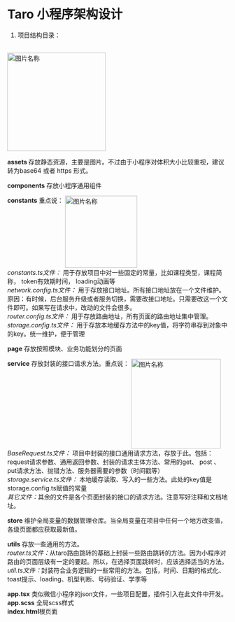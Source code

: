 # Taro 小程序架构设计

1. 项目结构目录：
<br> 
<img src="https://i.loli.net/2020/07/15/g4djDNwMluKXYHI.png" width = "225" height = auto alt="图片名称" align=center />

<b> assets </b> 存放静态资源，主要是图片。不过由于小程序对体积大小比较重视，建议转为base64 或者 https 形式。<br> 

<b>components</b> 存放小程序通用组件<br> 

<b>constants</b>  重点说：
<img src="https://i.loli.net/2020/07/15/Axlp9VoK6NSrRC4.png" width = "165" height = auto alt="图片名称" align=top /><br> 
  <i>constants.ts文件：</i> 用于存放项目中对一些固定的常量，比如课程类型，课程简称， token有效期时间， loading动画等 <br> 
  <i>network.config.ts文件：</i> 用于存放接口地址。所有接口地址放在一个文件维护。原因：有时候，后台服务升级或者服务切换，需要改接口地址。只需要改这一个文件即可。如果写在请求中，改动的文件会很多。<br> 
  <i>router.config.ts文件：</i> 用于存放路由地址，所有页面的路由地址集中管理。<br> 
  <i>storage.config.ts文件：</i> 用于存放本地缓存方法中的key值，将字符串存到对象中的key。统一维护，便于管理<br> 

<b>page</b> 存放按照模块、业务功能划分的页面 <br> 

<b>service</b> 存放封装的接口请求方法。重点说：
<img src="https://i.loli.net/2020/07/15/EkenQJ9Y76RSj2p.png" width = "205" height = auto alt="图片名称" align=top /><br> 
<i>BaseRequest.ts文件：</i> 项目中封装的接口通用请求方法，存放于此。包括：request请求参数、通用返回参数、封装的请求主体方法、常用的get、 post 、 put请求方法、抛错方法、服务器需要的参数（时间戳等）<br> 
<i>storage.service.ts文件：</i> 本地缓存读取、写入的一些方法。此处的key值是storage.config.ts赋值的常量<br> 
<i>其它文件：</i>其余的文件是各个页面封装的接口的请求方法。注意写好注释和文档地址。<br> 

<b>store</b>  维护全局变量的数据管理仓库。当全局变量在项目中任何一个地方改变值，各级页面都应获取最新值。<br> 

<b>utils</b> 存放一些通用的方法。<br> 
<i>router.ts文件：</i>从taro路由跳转的基础上封装一些路由跳转的方法。因为小程序对路由的页面层级有一定的要起。所以，在选择页面跳转时，应该选择适当的方法。<br>
<i>util.ts文件：</i>封装符合业务逻辑的一些常用的方法。包括，时间、日期的格式化、toast提示、loading、机型判断、号码验证、学季等<br>

<b>app.tsx</b> 类似微信小程序的json文件，一些项目配置，插件引入在此文件中开发。<br>
<b>app.scss</b> 全局scss样式<br>
<b>index.html</b>根页面<br>

